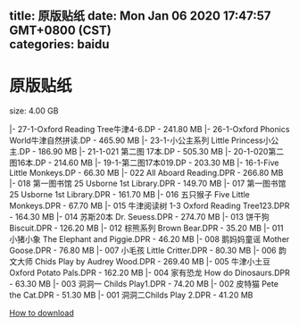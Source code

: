 
title: 原版贴纸
date: Mon Jan 06 2020 17:47:57 GMT+0800 (CST)    
categories: baidu
---

# 原版贴纸
size: 4.00 GB
 
 
|- 27-1-Oxford Reading Tree牛津4-6.DP - 241.80 MB
|- 26-1-Oxford Phonics World牛津自然拼读.DP - 465.90 MB
|- 23-1-小公主系列 Little Princess小公主.DP - 186.90 MB
|- 21-1-021 第二图 17本.DP - 505.30 MB
|- 20-1-020第二图16本.DP - 214.60 MB
|- 19-1-第二图17本019.DP - 203.30 MB
|- 16-1-Five Little Monkeys.DP - 66.30 MB
|- 022 All Aboard Reading.DPR - 266.80 MB
|- 018 第一图书馆 25 Usborne 1st Library.DPR - 149.70 MB
|- 017 第一图书馆 25 Usborne 1st Library.DPR - 161.70 MB
|- 016 五只猴子 Five Little Monkeys.DPR - 67.70 MB
|- 015 牛津阅读树 1-3 Oxford Reading Tree123.DPR - 164.30 MB
|- 014 苏斯20本 Dr. Seuess.DPR - 274.70 MB
|- 013 饼干狗 Biscuit.DPR - 126.20 MB
|- 012 棕熊系列 Brown Bear.DPR - 35.20 MB
|- 011 小猪小象 The Elephant and Piggie.DPR - 46.20 MB
|- 008 鹅妈妈童谣 Mother Goose.DPR - 76.80 MB
|- 007 小毛孩 Little Critter.DPR - 80.30 MB
|- 006 韵文大师 Chids Play by Audrey Wood.DPR - 269.40 MB
|- 005 牛津小土豆 Oxford Potato Pals.DPR - 162.20 MB
|- 004 家有恐龙 How do Dinosaurs.DPR - 63.30 MB
|- 003 洞洞一 Childs Play1.DPR - 74.20 MB
|- 002 皮特猫 Pete the Cat.DPR - 51.30 MB
|- 001 洞洞二Childs Play 2.DPR - 41.20 MB

[How to download](https://bpcam.bemobtrk.com/go/2ceec3aa-1ca2-46d6-b9ff-aaa5c184517c?jno=4346)